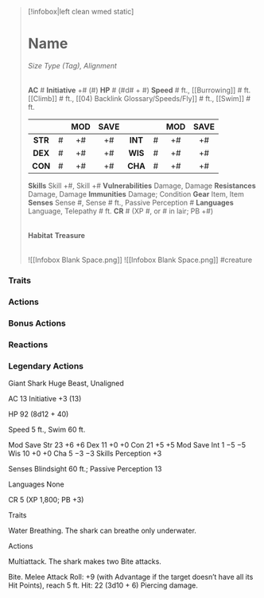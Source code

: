 > [!infobox|left clean wmed static]
> # Name
> *Size Type (Tag), Alignment*
> 
> | |
> | - |
> **AC** # **Initiative** +# (#)
> **HP** # (#d# + #)
> **Speed** # ft., [[Burrowing]] # ft. [[Climb]] # ft., [[04) Backlink Glossary/Speeds/Fly]] # ft., [[Swim]] # ft.
> 
> | | | MOD | SAVE | | | MOD | SAVE |
> | :-: | :-: | :-: | :-: | :-: | :-: | :-: | :-: |
> | **STR** | # | +# | +# | **INT** | # | +# | +# | 
> | **DEX** | # | +# | +# | **WIS** | # | +# | +# |
> | **CON** | # | +# | +# | **CHA** | # | +# | +# |
> **Skills** Skill +#, Skill +#
> **Vulnerabilities** Damage, Damage
> **Resistances** Damage, Damage
> **Immunities** Damage; Condition
> **Gear** Item, Item
> **Senses** Sense #, Sense # ft., Passive Perception #
> **Languages** Language, Telepathy # ft.
> **CR** # (XP #, or # in lair; PB +#)
>
> | |
> | - |
> **Habitat**
> **Treasure**
> 
> | |
> | - |
> ![[Infobox Blank Space.png]]
> ![[Infobox Blank Space.png]]
> #creature 


### Traits
### Actions
### Bonus Actions
### Reactions
### Legendary Actions
Giant Shark
Huge Beast, Unaligned

AC 13 Initiative +3 (13)

HP 92 (8d12 + 40)

Speed 5 ft., Swim 60 ft.

Mod	Save
Str	23	+6	+6
Dex	11	+0	+0
Con	21	+5	+5
Mod	Save
Int	1	−5	−5
Wis	10	+0	+0
Cha	5	−3	−3
Skills Perception +3

Senses Blindsight 60 ft.; Passive Perception 13

Languages None

CR 5 (XP 1,800; PB +3)

Traits

Water Breathing. The shark can breathe only underwater.

Actions

Multiattack. The shark makes two Bite attacks.

Bite. Melee Attack Roll: +9 (with Advantage if the target doesn’t have all its Hit Points), reach 5 ft. Hit: 22 (3d10 + 6) Piercing damage.